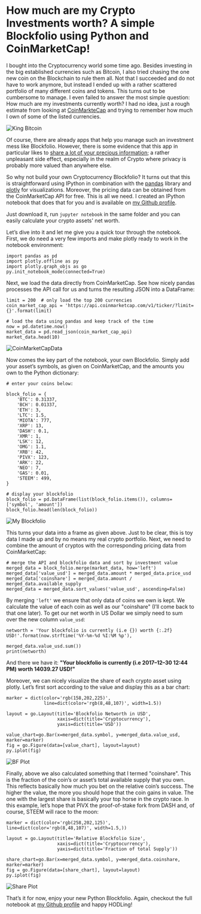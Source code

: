 # How much are my Crypto Investments worth? A simple Blockfolio using Python and CoinMarketCap!

I bought into the Cryptocurrency world some time ago. Besides investing in the big established currencies such as Bitcoin, I also tried chasing the one new coin on the Blockchain to rule them all. Not that I succeeded and do not have to work anymore, but instead I ended up with a rather scattered portfolio of many different coins and tokens. This turns out to be cumbersome to manage. I even failed to answer the most simple question: How much are my investments currently worth? I had no idea, just a rough estimate from looking at [CoinMarkteCap](https://coinmarketcap.com/) and trying to remember how much I own of some of the listed currencies.

![King Bitcoin](https://raw.githubusercontent.com/SmokinCaterpillar/steemit_data/master/blockfolio/btc.jpg "Mom, please send Bitcoin to 13ehCxCGk29kMuNYTgLfZZkWm4CmCiBB49")

Of course, there are already apps that help you manage such an investment mess like Blockfolio. However, there is some evidence that this app in particular likes to [share a lot of your precious information](https://steemit.com/bitcoin/@kingscrown/stop-using-blockfolio-app-its-calling-home-with-too-much-info-small-safety-tutorial); a rather unpleasant side effect, especially in the realm of Crypto where privacy is probably more valued than anywhere else.

So why not build your own Cryptocurrency Blockfolio? It turns out that this is straightforward using IPython in combination with the [pandas](https://pandas.pydata.org/) library and [plotly](https://plot.ly/) for visualizations. Moreover, the pricing data can be obtained from the CoinMarketCap API for free. This is all we need. I created an IPython notebook that does that for you and is available on [my Github profile](https://github.com/SmokinCaterpillar/blockfolio).

Just download it, run `jupyter notebook` in the same folder and you can easily calculate your crypto assets' net worth.

Let’s dive into it and let me give you a quick tour through the notebook. First, we do need a very few imports and make plotly ready to work in the notebook environment:

```
import pandas as pd
import plotly.offline as py
import plotly.graph_objs as go
py.init_notebook_mode(connected=True)
```

Next, we load the data directly from CoinMarketCap. See how nicely pandas processes the API call for us and turns the resulting JSON into a DataFrame:

```
limit = 200  # only load the top 200 currencies
coin_market_cap_api = 'https://api.coinmarketcap.com/v1/ticker/?limit={}'.format(limit)

# load the data using pandas and keep track of the time
now = pd.datetime.now()
market_data = pd.read_json(coin_market_cap_api)
market_data.head(10)
```

![CoinMarketCapData](https://raw.githubusercontent.com/SmokinCaterpillar/steemit_data/master/blockfolio/cmcframe.png "Where can I find the TulipToken again?")

Now comes the key part of the notebook, your own Blockfolio. Simply add your asset’s symbols, as given on CoinMarketCap, and the amounts you own to  the Python dictionary:

```
# enter your coins below:

block_folio = {
    'BTC': 0.31337,
    'BCH': 0.01337,
    'ETH': 3,
    'LTC': 1.5,
    'MIOTA': 777,
    'XRP': 13,
    'DASH': 0.1, 
    'XMR': 1, 
    'LSK': 12, 
    'OMG': 1.1, 
    'XRB': 42, 
    'PIVX': 123, 
    'ARK': 22, 
    'NEO': 7, 
    'GAS': 0.01,
    'STEEM': 499,
}

# display your blockfolio
block_folio = pd.DataFrame(list(block_folio.items()), columns=['symbol', 'amount'])
block_folio.head(len(block_folio))
```
![My Blockfolio](https://raw.githubusercontent.com/SmokinCaterpillar/steemit_data/master/blockfolio/blockfolio.png "Why didn't I buy Bitcoin back in 2009? My life is full of regrets...")

This turns your data into a frame as given above. Just to be clear, this is toy data I made up and by no means my real crypto portfolio. Next, we need to combine the amount of cryptos with the corresponding pricing data from CoinMarketCap:

```
# merge the API and blockfolio data and sort by investment value
merged_data = block_folio.merge(market_data, how='left')
merged_data['value_usd'] = merged_data.amount * merged_data.price_usd
merged_data['coinshare'] = merged_data.amount / merged_data.available_supply
merged_data = merged_data.sort_values('value_usd', ascending=False)
```

By merging `'left'` we ensure that only data of coins we own is kept. We calculate the value of each coin as well as our "coinshare" (I’ll come back to that one later). To get our net worth in US Dollar we simply need to sum over the new column `value_usd`:

```
networth = 'Your blockfolio is currently (i.e {}) worth {:.2f} USD!'.format(now.strftime('%Y-%m-%d %I:%M %p'), 
                                                                        merged_data.value_usd.sum())
print(networth)
```

And there we have it: **"Your blockfolio is currently (i.e 2017–12–30 12:44 PM) worth 14039.27 USD!"**

Moreover, we can nicely visualize the share of each crypto asset using plotly. Let’s first sort according to the value and display this as a bar chart:

```
marker = dict(color='rgb(158,202,225)',
              line=dict(color='rgb(8,48,107)', width=1.5))

layout = go.Layout(title='Blockfolio Networth in USD',
                   xaxis=dict(title='Cryptocurrency'),
                   yaxis=dict(title='USD'))

value_chart=go.Bar(x=merged_data.symbol, y=merged_data.value_usd, marker=marker)
fig = go.Figure(data=[value_chart], layout=layout)
py.iplot(fig)
```

![BF Plot](https://raw.githubusercontent.com/SmokinCaterpillar/steemit_data/master/blockfolio/bfplot.png "I like big plots and I can not lie...")


Finally, above we also calculated something that I termed "coinshare". This is the fraction of the coin’s or asset’s total available supply that you own. This reflects basically how much you bet on the relative coin’s success. The higher the value, the more you should hope that the coin gains in value. The one with the largest share is basically your top horse in the crypto race. In this example, let’s hope that PIVX the proof-of-stake fork from DASH and, of course, STEEM will race to the moon:

```
marker = dict(color='rgb(258,202,125)', line=dict(color='rgb(8,48,107)', width=1.5,))

layout = go.Layout(title='Relative Blockfolio Size',
                   xaxis=dict(title='Cryptocurrency'),
                   yaxis=dict(title='Fraction of total Supply'))

share_chart=go.Bar(x=merged_data.symbol, y=merged_data.coinshare, marker=marker)
fig = go.Figure(data=[share_chart], layout=layout)
py.iplot(fig)
```

![Share Plot](https://raw.githubusercontent.com/SmokinCaterpillar/steemit_data/master/blockfolio/shareplot.png "Hello, Vegas? Give me a hundred bucks on red.... D'oh!" )

That’s it for now, enjoy your new Python Blockfolio. Again, checkout the full notebook at [my Github profile](https://github.com/SmokinCaterpillar/blockfolio) and happy HODLing!


